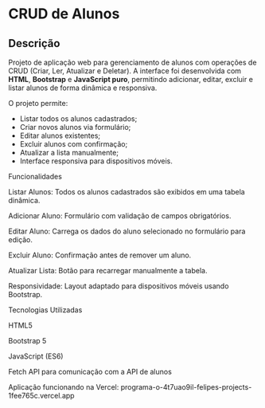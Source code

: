 # CRUD de Alunos

## Descrição
Projeto de aplicação web para gerenciamento de alunos com operações de CRUD (Criar, Ler, Atualizar e Deletar). A interface foi desenvolvida com **HTML**, **Bootstrap** e **JavaScript puro**, permitindo adicionar, editar, excluir e listar alunos de forma dinâmica e responsiva.

O projeto permite:
- Listar todos os alunos cadastrados;
- Criar novos alunos via formulário;
- Editar alunos existentes;
- Excluir alunos com confirmação;
- Atualizar a lista manualmente;
- Interface responsiva para dispositivos móveis.




Funcionalidades

Listar Alunos: Todos os alunos cadastrados são exibidos em uma tabela dinâmica.

Adicionar Aluno: Formulário com validação de campos obrigatórios.

Editar Aluno: Carrega os dados do aluno selecionado no formulário para edição.

Excluir Aluno: Confirmação antes de remover um aluno.

Atualizar Lista: Botão para recarregar manualmente a tabela.

Responsividade: Layout adaptado para dispositivos móveis usando Bootstrap.

Tecnologias Utilizadas

HTML5

Bootstrap 5

JavaScript (ES6)

Fetch API para comunicação com a API de alunos

Aplicação funcionando na Vercel: programa-o-4t7uao9il-felipes-projects-1fee765c.vercel.app
